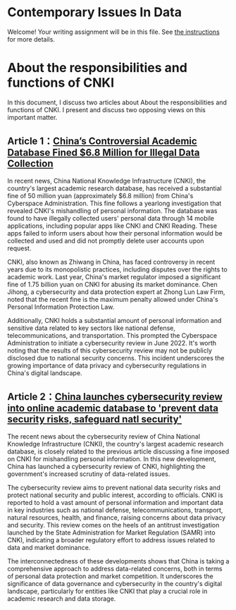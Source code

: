# Contemporary Issues In Data

Welcome! Your writing assignment will be in this file.  See [the instructions](./instructions.md) for more details.

# About the responsibilities and functions of CNKI
In this document, I discuss two articles about About the responsibilities and functions of CNKI. I present and discuss two opposing views on this important matter.

## Article 1：[China’s Controversial Academic Database Fined $6.8 Million for Illegal Data Collection](https://www.sixthtone.com/news/1013683)
In recent news, China National Knowledge Infrastructure (CNKI), the country's largest academic research database, has received a substantial fine of 50 million yuan (approximately $6.8 million) from China's Cyberspace Administration. This fine follows a yearlong investigation that revealed CNKI's mishandling of personal information. The database was found to have illegally collected users' personal data through 14 mobile applications, including popular apps like CNKI and CNKI Reading. These apps failed to inform users about how their personal information would be collected and used and did not promptly delete user accounts upon request.

CNKI, also known as Zhiwang in China, has faced controversy in recent years due to its monopolistic practices, including disputes over the rights to academic work. Last year, China's market regulator imposed a significant fine of 1.75 billion yuan on CNKI for abusing its market dominance. Chen Jihong, a cybersecurity and data protection expert at Zhong Lun Law Firm, noted that the recent fine is the maximum penalty allowed under China's Personal Information Protection Law.

Additionally, CNKI holds a substantial amount of personal information and sensitive data related to key sectors like national defense, telecommunications, and transportation. This prompted the Cyberspace Administration to initiate a cybersecurity review in June 2022. It's worth noting that the results of this cybersecurity review may not be publicly disclosed due to national security concerns. This incident underscores the growing importance of data privacy and cybersecurity regulations in China's digital landscape.

## Article 2：[China launches cybersecurity review into online academic database to 'prevent data security risks, safeguard natl security'](https://www.globaltimes.cn/page/202206/1268948.shtml)
The recent news about the cybersecurity review of China National Knowledge Infrastructure (CNKI), the country's largest academic research database, is closely related to the previous article discussing a fine imposed on CNKI for mishandling personal information. In this new development, China has launched a cybersecurity review of CNKI, highlighting the government's increased scrutiny of data-related issues.

The cybersecurity review aims to prevent national data security risks and protect national security and public interest, according to officials. CNKI is reported to hold a vast amount of personal information and important data in key industries such as national defense, telecommunications, transport, natural resources, health, and finance, raising concerns about data privacy and security. This review comes on the heels of an antitrust investigation launched by the State Administration for Market Regulation (SAMR) into CNKI, indicating a broader regulatory effort to address issues related to data and market dominance.

The interconnectedness of these developments shows that China is taking a comprehensive approach to address data-related concerns, both in terms of personal data protection and market competition. It underscores the significance of data governance and cybersecurity in the country's digital landscape, particularly for entities like CNKI that play a crucial role in academic research and data storage.